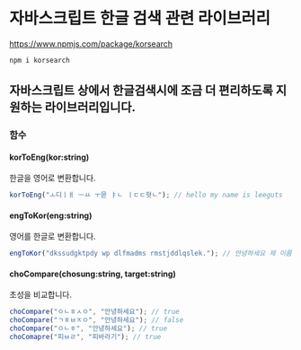 # 자바스크립트 한글 검색 관련 라이브러리

<https://www.npmjs.com/package/korsearch>

```bash
npm i korsearch
```

## 자바스크립트 상에서 한글검색시에 조금 더 편리하도록 지원하는 라이브러리입니다.

### 함수

#### korToEng(kor:string)

한글을 영어로 변환합니다.

```javascript
korToEng("ㅗ디ㅣㅐ ㅡㅛ ㅜ믇 ㅑㄴ ㅣㄷㄷ혓ㄴ"); // hello my name is leeguts
```

#### engToKor(eng:string)

영어를 한글로 변환합니다.

```javascript
engToKor("dkssudgktpdy wp dlfmadms rmstjddlqslek."); // 안녕하세요 제 이름은 근성입니다.
```

#### choCompare(chosung:string, target:string)

초성을 비교합니다.

```javascript
choCompare("ㅇㄴㅎㅅㅇ", "안녕하세요"); // true
choCompare("ㄱㅎㅂㅈㅇ", "안녕하세요"); // false
choCompare("ㅇㄴㅎ", "안녕하세요"); // true
choComapre("피ㅂㄹ", "피바라기"); // true
```

